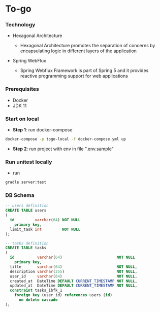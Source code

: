 # To-go

### Technology
- Hexagonal Architecture
  - Hexagonal Architecture promotes the separation of concerns by encapsulating logic in different layers of the application

- Spring WebFlux
  - Spring Webflux Framework is part of Spring 5 and it provides reactive programming support for web applications
  
### Prerequisites
- Docker
- JDK 11

### Start on local
- **Step 1**: run docker-compose 
```zsh
docker-compose -p togo-local -f docker-compose.yml up
```

- **Step 2**: run project with env in file ".env.sample"

### Run unitest locally

- run 
```zsh
gradle server:test
```

### DB Schema

```sql
-- users definition
CREATE TABLE users
(
  id         varchar(64) NOT NULL
    primary key,
  limit_task int         NOT NULL
);

-- tasks definition
CREATE TABLE tasks
(
  id          varchar(64)                        NOT NULL
    primary key,
  title       varchar(64)                        NOT NULL,
  description varchar(255)                       NOT NULL,
  user_id     varchar(64)                        NOT NULL,
  created_at  DateTime DEFAULT CURRENT_TIMESTAMP NOT NULL,
  updated_at  DateTime DEFAULT CURRENT_TIMESTAMP NOT NULL,
  constraint tasks_ibfk_1
    foreign key (user_id) references users (id)
      on delete cascade
);

```